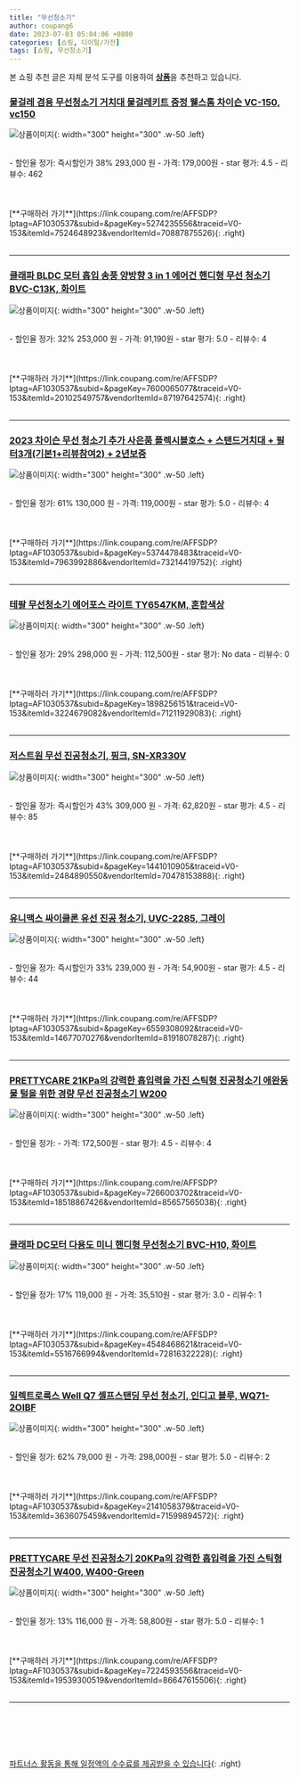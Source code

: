 ```yaml
---
title: "무선청소기"
author: coupang6
date: 2023-07-03 05:04:06 +0800
categories: [쇼핑, 디이털/가전]
tags: [쇼핑, 무선청소기]
---
```


본 쇼핑 추천 글은 자체 분석 도구를 이용하여 [**상품**](https://link.coupang.com/a/bao1ui)을 추천하고 있습니다.

### [물걸레 겸용 무선청소기 거치대 물걸레키트 증정 웰스톰 차이슨 VC-150, vc150](https://link.coupang.com/re/AFFSDP?lptag=AF1030537&subid=&pageKey=5274235556&traceid=V0-153&itemId=7524648923&vendorItemId=70887875526)

![상품이미지](https://thumbnail7.coupangcdn.com/thumbnails/remote/230x230ex/image/vendor_inventory/d8b3/c2f59c0e29072388531544025f975220e2e0409c6639d5b13d7a656e2169.jpg){: width="300" height="300" .w-50 .left}


<br>
- 할인율 정가: 즉시할인가 38%  293,000   원
- 가격: 179,000원
- star 평가: 4.5
- 리뷰수: 462
<br>
<br>
<br>
<br>
[**구매하러 가기**](https://link.coupang.com/re/AFFSDP?lptag=AF1030537&subid=&pageKey=5274235556&traceid=V0-153&itemId=7524648923&vendorItemId=70887875526){: .right}
<br>
<br>

---

### [클래파 BLDC 모터 흡입 송풍 양방향 3 in 1 에어건 핸디형 무선 청소기 BVC-C13K, 화이트](https://link.coupang.com/re/AFFSDP?lptag=AF1030537&subid=&pageKey=7600065077&traceid=V0-153&itemId=20102549757&vendorItemId=87197642574)

![상품이미지](https://thumbnail10.coupangcdn.com/thumbnails/remote/230x230ex/image/retail/images/2023/09/15/12/2/f83d7b96-9c8f-485b-8d41-7ab61f9d4ccc.jpg){: width="300" height="300" .w-50 .left}


<br>
- 할인율 정가: 32%  253,000   원
- 가격: 91,190원
- star 평가: 5.0
- 리뷰수: 4
<br>
<br>
<br>
<br>
[**구매하러 가기**](https://link.coupang.com/re/AFFSDP?lptag=AF1030537&subid=&pageKey=7600065077&traceid=V0-153&itemId=20102549757&vendorItemId=87197642574){: .right}
<br>
<br>

---

### [2023 차이슨 무선 청소기 추가 사은품 플렉시블호스 + 스탠드거치대 + 필터3개(기본1+리뷰참여2) + 2년보증](https://link.coupang.com/re/AFFSDP?lptag=AF1030537&subid=&pageKey=5374478483&traceid=V0-153&itemId=7963992886&vendorItemId=73214419752)

![상품이미지](https://thumbnail10.coupangcdn.com/thumbnails/remote/230x230ex/image/vendor_inventory/a117/cb19ad6f206bb9f3d3fe045b784104575979d123a5a60c5b10ae60ce80b9.jpg){: width="300" height="300" .w-50 .left}


<br>
- 할인율 정가: 61%  130,000   원
- 가격: 119,000원
- star 평가: 5.0
- 리뷰수: 4
<br>
<br>
<br>
<br>
[**구매하러 가기**](https://link.coupang.com/re/AFFSDP?lptag=AF1030537&subid=&pageKey=5374478483&traceid=V0-153&itemId=7963992886&vendorItemId=73214419752){: .right}
<br>
<br>

---

### [테팔 무선청소기 에어포스 라이트 TY6547KM, 혼합색상](https://link.coupang.com/re/AFFSDP?lptag=AF1030537&subid=&pageKey=1898256151&traceid=V0-153&itemId=3224679082&vendorItemId=71211929083)

![상품이미지](https://thumbnail7.coupangcdn.com/thumbnails/remote/230x230ex/image/retail/images/3033980490167348-01a8876e-304d-41bc-bc88-e05c5fa67357.jpg){: width="300" height="300" .w-50 .left}


<br>
- 할인율 정가: 29%  298,000   원
- 가격: 112,500원
- star 평가: No data
- 리뷰수: 0
<br>
<br>
<br>
<br>
[**구매하러 가기**](https://link.coupang.com/re/AFFSDP?lptag=AF1030537&subid=&pageKey=1898256151&traceid=V0-153&itemId=3224679082&vendorItemId=71211929083){: .right}
<br>
<br>

---

### [저스트원 무선 진공청소기, 핑크, SN-XR330V](https://link.coupang.com/re/AFFSDP?lptag=AF1030537&subid=&pageKey=1441010905&traceid=V0-153&itemId=2484890550&vendorItemId=70478153888)

![상품이미지](https://thumbnail6.coupangcdn.com/thumbnails/remote/230x230ex/image/retail/images/2020/04/01/15/0/db5ff844-25ca-40ea-826e-41122f4550b3.jpg){: width="300" height="300" .w-50 .left}


<br>
- 할인율 정가: 즉시할인가 43%  309,000   원
- 가격: 62,820원
- star 평가: 4.5
- 리뷰수: 85
<br>
<br>
<br>
<br>
[**구매하러 가기**](https://link.coupang.com/re/AFFSDP?lptag=AF1030537&subid=&pageKey=1441010905&traceid=V0-153&itemId=2484890550&vendorItemId=70478153888){: .right}
<br>
<br>

---

### [유니맥스 싸이클론 유선 진공 청소기, UVC-2285, 그레이](https://link.coupang.com/re/AFFSDP?lptag=AF1030537&subid=&pageKey=6559308092&traceid=V0-153&itemId=14677070276&vendorItemId=81918078287)

![상품이미지](https://thumbnail8.coupangcdn.com/thumbnails/remote/230x230ex/image/retail/images/2466276376342217-d5cf67bc-57ed-456c-9bca-7637aa3f85b8.jpg){: width="300" height="300" .w-50 .left}


<br>
- 할인율 정가: 즉시할인가 33%  239,000   원
- 가격: 54,900원
- star 평가: 4.5
- 리뷰수: 44
<br>
<br>
<br>
<br>
[**구매하러 가기**](https://link.coupang.com/re/AFFSDP?lptag=AF1030537&subid=&pageKey=6559308092&traceid=V0-153&itemId=14677070276&vendorItemId=81918078287){: .right}
<br>
<br>

---

### [PRETTYCARE 21KPa의 강력한 흡입력을 가진 스틱형 진공청소기 애완동물 털을 위한 경량 무선 진공청소기 W200](https://link.coupang.com/re/AFFSDP?lptag=AF1030537&subid=&pageKey=7266003702&traceid=V0-153&itemId=18518867426&vendorItemId=85657565038)

![상품이미지](https://thumbnail8.coupangcdn.com/thumbnails/remote/230x230ex/image/vendor_inventory/31f8/08ee89ea271482253d18cbe0a228dba221467387914c25f1f2caefc37526.jpg){: width="300" height="300" .w-50 .left}


<br>
- 할인율 정가: 
- 가격: 172,500원
- star 평가: 4.5
- 리뷰수: 4
<br>
<br>
<br>
<br>
[**구매하러 가기**](https://link.coupang.com/re/AFFSDP?lptag=AF1030537&subid=&pageKey=7266003702&traceid=V0-153&itemId=18518867426&vendorItemId=85657565038){: .right}
<br>
<br>

---

### [클래파 DC모터 다용도 미니 핸디형 무선청소기 BVC-H10, 화이트](https://link.coupang.com/re/AFFSDP?lptag=AF1030537&subid=&pageKey=4548468621&traceid=V0-153&itemId=5516766994&vendorItemId=72816322228)

![상품이미지](https://thumbnail9.coupangcdn.com/thumbnails/remote/230x230ex/image/retail/images/449235685541565-8584b4a1-ca22-4fdb-afbf-0e4d8fbfae44.jpg){: width="300" height="300" .w-50 .left}


<br>
- 할인율 정가: 17%  119,000   원
- 가격: 35,510원
- star 평가: 3.0
- 리뷰수: 1
<br>
<br>
<br>
<br>
[**구매하러 가기**](https://link.coupang.com/re/AFFSDP?lptag=AF1030537&subid=&pageKey=4548468621&traceid=V0-153&itemId=5516766994&vendorItemId=72816322228){: .right}
<br>
<br>

---

### [일렉트로룩스 Well Q7 셀프스탠딩 무선 청소기, 인디고 블루, WQ71-2OIBF](https://link.coupang.com/re/AFFSDP?lptag=AF1030537&subid=&pageKey=2141058379&traceid=V0-153&itemId=3636075459&vendorItemId=71599894572)

![상품이미지](https://thumbnail8.coupangcdn.com/thumbnails/remote/230x230ex/image/retail/images/1325297112817708-7ea1f145-6a41-4e27-a432-af8a0c95b05f.jpg){: width="300" height="300" .w-50 .left}


<br>
- 할인율 정가: 62%  79,000   원
- 가격: 298,000원
- star 평가: 5.0
- 리뷰수: 2
<br>
<br>
<br>
<br>
[**구매하러 가기**](https://link.coupang.com/re/AFFSDP?lptag=AF1030537&subid=&pageKey=2141058379&traceid=V0-153&itemId=3636075459&vendorItemId=71599894572){: .right}
<br>
<br>

---

### [PRETTYCARE 무선 진공청소기 20KPa의 강력한 흡입력을 가진 스틱형 진공청소기 W400, W400-Green](https://link.coupang.com/re/AFFSDP?lptag=AF1030537&subid=&pageKey=7224593556&traceid=V0-153&itemId=19539300519&vendorItemId=86647615506)

![상품이미지](https://thumbnail8.coupangcdn.com/thumbnails/remote/230x230ex/image/vendor_inventory/d896/a757620e10597fa0adefe619735fc622ae4c77494a0c5daa38202e19420d.jpg){: width="300" height="300" .w-50 .left}


<br>
- 할인율 정가: 13%  116,000   원
- 가격: 58,800원
- star 평가: 5.0
- 리뷰수: 1
<br>
<br>
<br>
<br>
[**구매하러 가기**](https://link.coupang.com/re/AFFSDP?lptag=AF1030537&subid=&pageKey=7224593556&traceid=V0-153&itemId=19539300519&vendorItemId=86647615506){: .right}
<br>
<br>

---
<br><br><br><br><br> [파트너스 활동을 통해 일정액의 수수료를 제공받을 수 있습니다](https://link.coupang.com/a/bao1ui){: .right}